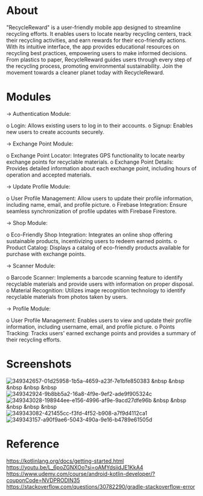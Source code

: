 # About 
"RecycleReward" is a user-friendly mobile app designed to streamline recycling efforts. It enables users to locate nearby recycling centers, track their recycling activities, and earn rewards for their eco-friendly actions. With its intuitive interface, the app provides educational resources on recycling best practices, empowering users to make informed decisions. From plastics to paper, RecycleReward guides users through every step of the recycling process, promoting environmental sustainability. Join the movement towards a cleaner planet today with RecycleReward.

# Modules

-> Authentication Module:

o	Login: Allows existing users to log in to their accounts.
o	Signup: Enables new users to create accounts securely.

->	Exchange Point Module:

o	Exchange Point Locator: Integrates GPS functionality to locate nearby exchange points for recyclable materials. 
o	Exchange Point Details: Provides detailed information about each exchange point, including hours of operation and accepted materials.

->	Update Profile Module:

o	User Profile Management: Allow users to update their profile information, including name, email, and profile picture.
o	Firebase Integration: Ensure seamless synchronization of profile updates with Firebase Firestore.

-> Shop Module:

o	Eco-Friendly Shop Integration: Integrates an online shop offering sustainable products, incentivizing users to redeem earned points. 
o	Product Catalog: Displays a catalog of eco-friendly products available for purchase with exchange points.

-> Scanner Module:

o	Barcode Scanner: Implements a barcode scanning feature to identify recyclable materials and provide users with information on proper disposal.
o	Material Recognition: Utilizes image recognition technology to identify recyclable materials from photos taken by users.

-> Profile Module:

o	User Profile Management: Enables users to view and update their profile information, including username, email, and profile picture. 
o	Points Tracking: Tracks users' earned exchange points and provides a summary of their recycling efforts.      


# Screenshots

![349342657-01d25958-1b5a-4659-a23f-7e1bfe850383](https://github.com/user-attachments/assets/f6392cdd-14f1-42cc-b118-e107001b91fd) &nbsp &nbsp &nbsp &nbsp &nbsp ![349342924-9b8bb5a2-16a8-4f9e-9ef2-ade9f905324c](https://github.com/user-attachments/assets/a7e5ef5b-c021-4e2b-ab01-eba4e765109c)
![349343028-198944ee-e156-4996-af9e-9acd27dfe96b](https://github.com/user-attachments/assets/88d6ee0e-c3a5-4b5c-a2c0-8f87b84b4783)  &nbsp &nbsp &nbsp &nbsp &nbsp ![349343082-421455cc-f3fd-4f52-b908-a7f9d4112ca1](https://github.com/user-attachments/assets/bb35261c-689f-4715-8fe3-621034aa12ab)
![349343157-a90f9ae6-5043-490a-9e16-b4789e61505d](https://github.com/user-attachments/assets/f1623c4f-e381-480b-a5f4-38c045f87edf)

# Reference

https://kotlinlang.org/docs/getting-started.html
https://youtu.be/L_6poZGNXOo?si=oAMYdsiidJE1KkA4
https://www.udemy.com/course/android-kotlin-developer/?couponCode=NVDPRODIN35
https://stackoverflow.com/questions/30782290/gradle-stackoverflow-error
